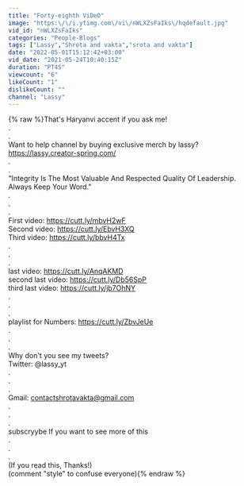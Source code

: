```yaml
---
title: "Forty-eighth ViDeO"
image: "https:\/\/i.ytimg.com\/vi\/nWLXZsFaIks\/hqdefault.jpg"
vid_id: "nWLXZsFaIks"
categories: "People-Blogs"
tags: ["Lassy","Shrota and vakta","srota and vakta"]
date: "2022-05-01T15:12:42+03:00"
vid_date: "2021-05-24T10:40:15Z"
duration: "PT4S"
viewcount: "6"
likeCount: "1"
dislikeCount: ""
channel: "Lassy"
---
```

{% raw %}That's Haryanvi accent if you ask me!<br />.<br />.<br />Want to help channel by buying exclusive merch by lassy?<br /><a rel="nofollow" target="blank" href="https://lassy.creator-spring.com/">https://lassy.creator-spring.com/</a><br />.<br />.<br />&quot;Integrity Is The Most Valuable And Respected Quality Of Leadership. Always Keep Your Word.&quot;<br />.<br />.<br />.<br />First video: <a rel="nofollow" target="blank" href="https://cutt.ly/mbvH2wF​​​​​​">https://cutt.ly/mbvH2wF​​​​​​</a><br />Second video: <a rel="nofollow" target="blank" href="https://cutt.ly/EbvH3XQ​​​​​​">https://cutt.ly/EbvH3XQ​​​​​​</a><br />Third video: <a rel="nofollow" target="blank" href="https://cutt.ly/bbvH4Tx​​​​​​">https://cutt.ly/bbvH4Tx​​​​​​</a><br />.<br />.<br />.<br />last video: <a rel="nofollow" target="blank" href="https://cutt.ly/AnqAKMD">https://cutt.ly/AnqAKMD</a><br />second last video: <a rel="nofollow" target="blank" href="https://cutt.ly/Db56SpP">https://cutt.ly/Db56SpP</a><br />third last video: <a rel="nofollow" target="blank" href="https://cutt.ly/jb7OhNY">https://cutt.ly/jb7OhNY</a><br />.<br />.<br />.<br />playlist for Numbers: <a rel="nofollow" target="blank" href="https://cutt.ly/ZbvJeUe​​​​​​">https://cutt.ly/ZbvJeUe​​​​​​</a><br />.<br />.<br />.<br />Why don't you see my tweets?<br />Twitter: @lassy_yt<br />.<br />.<br />.<br />Gmail: contactshrotavakta@gmail.com<br />.<br />.<br />.<br />subscryybe If you want to see more of this <br />.<br />.<br />. <br />(If you read this, Thanks!)<br />(comment &quot;style&quot; to confuse everyone){% endraw %}
